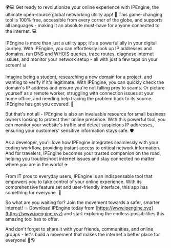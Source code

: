 🌍💻 Get ready to revolutionize your online experience with IPEngine, the ultimate open-source global networking utility app! 🚀 This game-changing tool is 100% free, accessible from every corner of the globe, and supports all languages - making it an absolute must-have for anyone connected to the internet. 💻

IPEngine is more than just a utility app; it's a powerful ally in your digital journey. With IPEngine, you can effortlessly look up IP addresses and domains, run DNS and WHOIS queries, trace routes, diagnose internet issues, and monitor your network setup - all with just a few taps on your screen! 📊

Imagine being a student, researching a new domain for a project, and wanting to verify if it's legitimate. With IPEngine, you can quickly check the domain's IP address and ensure you're not falling prey to scams. Or picture yourself as a remote worker, struggling with connection issues at your home office, and needing help tracing the problem back to its source. IPEngine has got you covered! 🔧

But that's not all - IPEngine is also an invaluable resource for small business owners looking to protect their online presence. With this powerful tool, you can monitor your website's traffic and detect suspicious IP addresses, ensuring your customers' sensitive information stays safe. 🛡️

As a developer, you'll love how IPEngine integrates seamlessly with your coding workflow, providing instant access to critical network information. And for travelers, IPEngine becomes your trusted companion on the road, helping you troubleshoot internet issues and stay connected no matter where you are in the world! ✈️

From IT pros to everyday users, IPEngine is an indispensable tool that empowers you to take control of your online experience. With its comprehensive feature set and user-friendly interface, this app has something for everyone. 🌟

So what are you waiting for? Join the movement towards a safer, smarter internet! 💥 Download IPEngine today from [https://www.ipengine.xyz](https://www.ipengine.xyz) and start exploring the endless possibilities this amazing tool has to offer.

And don't forget to share it with your friends, communities, and online groups - let's build a movement that makes the internet a better place for everyone! 💪🌎